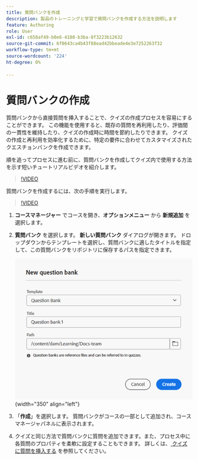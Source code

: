 ```yaml
---
title: 質問バンクを作成
description: 製品のトレーニングと学習で質問バンクを作成する方法を説明します
feature: Authoring
role: User
exl-id: c658af49-b0e6-4188-b3ba-8f3223b12632
source-git-commit: 6f0643ca4b43f88ead42bbeade4e3e7252263f32
workflow-type: tm+mt
source-wordcount: '224'
ht-degree: 0%

---
```


# 質問バンクの作成

質問バンクから直接質問を挿入することで、クイズの作成プロセスを容易にすることができます。 この機能を使用すると、既存の質問を再利用したり、評価間の一貫性を維持したり、クイズの作成時に時間を節約したりできます。
クイズの作成と再利用を効率化するために、特定の要件に合わせてカスタマイズされたクエスチョンバンクを作成できます。

順を追ってプロセスに進む前に、質問バンクを作成してクイズ内で使用する方法を示す短いチュートリアルビデオを紹介します。

>[!VIDEO](https://video.tv.adobe.com/v/3475212/learning-content-aem-guides)

質問バンクを作成するには、次の手順を実行します。

>[!VIDEO](https://video.tv.adobe.com/v/3469321)

1. **コースマネージャー** でコースを開き、**オプションメニュー** から **新規追加** を選択します。
1. **質問バンク** を選択します。
**新しい質問バンク** ダイアログが開きます。 ドロップダウンからテンプレートを選択し、質問バンクに適したタイトルを指定して、この質問バンクをリポジトリに保存するパスを指定できます。

   ![](assets/question-bank-create.png){width="350" align="left"}

1. 「**作成**」を選択します。
質問バンクがコースの一部として追加され、コースマネージャパネルに表示されます。
1. クイズと同じ方法で質問バンクに質問を追加できます。また、プロセス中に各質問のプロパティを柔軟に設定することもできます。 詳しくは、[&#x200B; クイズに質問を挿入する &#x200B;](./quiz-insert-questions.md) を参照してください。

